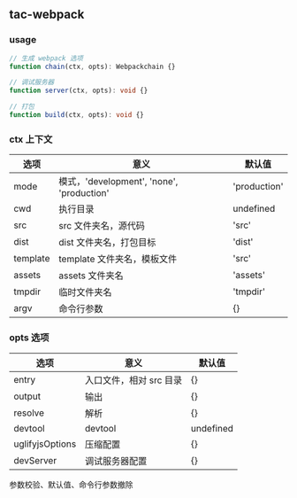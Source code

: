 ## tac-webpack

### usage

```Typescript
// 生成 webpack 选项
function chain(ctx, opts): Webpackchain {}

// 调试服务器
function server(ctx, opts): void {}

// 打包
function build(ctx, opts): void {}
```

### ctx 上下文

| 选项 | 意义 | 默认值 |
| --- | --- | --- |
| mode | 模式，'development', 'none', 'production' | 'production' |
| cwd | 执行目录 | undefined |
| src | src 文件夹名，源代码 | 'src' |
| dist | dist 文件夹名，打包目标 | 'dist' |
| template | template 文件夹名，模板文件 | 'src' |
| assets | assets 文件夹名 | 'assets' |
| tmpdir | 临时文件夹名 | 'tmpdir' |
| argv | 命令行参数 | {} |

### opts 选项

| 选项 | 意义 | 默认值 |
| --- | --- | --- |
| entry | 入口文件，相对 src 目录 | {} |
| output | 输出 | {} |
| resolve | 解析 | {} |
| devtool | devtool | undefined |
| uglifyjsOptions | 压缩配置 | {} |
| devServer | 调试服务器配置 | {} |

参数校验、默认值、命令行参数撤除